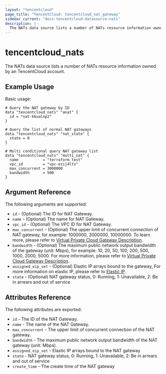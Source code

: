 ```yaml
---
layout: "tencentcloud"
page_title: "TencentCloud: tencentcloud_nat_gateway"
sidebar_current: "docs-tencentcloud-datasource-nats"
description: |-
  The NATs data source lists a number of NATs resource information owned by an TencentCloud account.
---
```


# tencentcloud_nats

The NATs data source lists a number of NATs resource information owned by an TencentCloud account.

## Example Usage

Basic usage:

```hcl
# Query the NAT gateway by ID
data "tencentcloud_nats" "anat" {
  id = "nat-k6ualnp2"
}

# Query the list of normal NAT gateways
data "tencentcloud_nats" "nat_state" {
  state = 0
}

# Multi conditional query NAT gateway list
data "tencentcloud_nats" "multi_nat" {
  name           = "terraform test"
  vpc_id         = "vpc-ezij4ltv"
  max_concurrent = 3000000
  bandwidth      = 500 
}
```

## Argument Reference

The following arguments are supported:

* `id` - (Optional) The ID for NAT Gateway.
* `name` - (Optional) The name for NAT Gateway.
* `vpc_id` - (Optional) The VPC ID for NAT Gateway.
* `max_concurrent` - (Optional) The upper limit of concurrent connection of NAT gateway, for example: 1000000, 3000000, 10000000. To learn more, please refer to [Virtual Private Cloud Gateway Description](https://intl.cloud.tencent.com/doc/product/215/1682).
* `bandwidth` - (Optional) The maximum public network output bandwidth of the gateway (unit: Mbps), for example: 10, 20, 50, 100, 200, 500, 1000, 2000, 5000. For more information, please refer to [Virtual Private Cloud Gateway Description](https://intl.cloud.tencent.com/doc/product/215/1682).
* `assigned_eip_set` - (Optional) Elastic IP arrays bound to the gateway, For more information on elastic IP, please refer to [Elastic IP](eip.html).
* `state` - (Optional) NAT gateway status, 0: Running, 1: Unavailable, 2: Be in arrears and out of service

## Attributes Reference

The following attributes are exported:

* `id` - The ID of the NAT Gateway.
* `name` - The name of the NAT Gateway.
* `max_concurrent` - The upper limit of concurrent connection of the NAT gateway.
* `bandwidth` - The maximum public network output bandwidth of the NAT gateway (unit: Mbps).
* `assigned_eip_set` - Elastic IP arrays bound to the NAT gateway
* `state` - NAT gateway status, 0: Running, 1: Unavailable, 2: Be in arrears and out of service
* `create_time` - The create time of the NAT gateway
